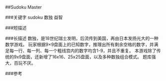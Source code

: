 ##Sudoku Master

###关键字
sudoku 数独 益智

###短描述

###长描述
数独，是18世纪瑞士发明，后流传到美国，再由日本发扬光大的一种数学游戏。 
玩家根据9×9盘面上的已知数字，推理出所有剩余空格的数字，并满足每一行、每一列、每一个粗线宫内的数字均含1-9，并且不重复。 
本游戏除了传统的9x9盘面，还新增了16x16、25x25盘面，以及多种数独组合模式。 
题库强大，百玩不厌。 

###参考